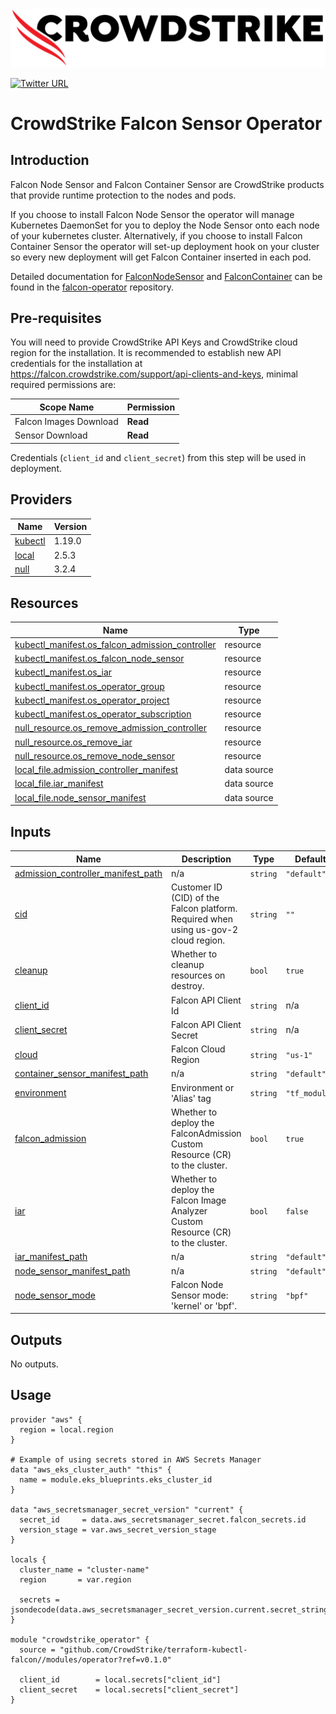 <!-- BEGIN_TF_DOCS -->
![CrowdStrike FalconPy](https://raw.githubusercontent.com/CrowdStrike/falconpy/main/docs/asset/cs-logo.png)

[![Twitter URL](https://img.shields.io/twitter/url?label=Follow%20%40CrowdStrike&style=social&url=https%3A%2F%2Ftwitter.com%2FCrowdStrike)](https://twitter.com/CrowdStrike)<br/>

# CrowdStrike Falcon Sensor Operator

## Introduction

Falcon Node Sensor and Falcon Container Sensor are CrowdStrike products that provide runtime protection to the nodes and pods.

If you choose to install Falcon Node Sensor the operator will manage Kubernetes DaemonSet for you to deploy the Node Sensor onto each node of your kubernetes cluster. Alternatively, if you choose to install Falcon Container Sensor the operator will set-up deployment hook on your cluster so every new deployment will get Falcon Container inserted in each pod.

Detailed documentation for [FalconNodeSensor](https://github.com/CrowdStrike/falcon-operator/tree/main/docs/resources/node) and [FalconContainer](https://github.com/CrowdStrike/falcon-operator/tree/main/docs/resources/container) can be found in the [falcon-operator](https://github.com/CrowdStrike/falcon-operator) repository.

## Pre-requisites

You will need to provide CrowdStrike API Keys and CrowdStrike cloud region for the installation. It is recommended to establish new API credentials for the installation at https://falcon.crowdstrike.com/support/api-clients-and-keys, minimal required permissions are:

| Scope Name                  | Permission |
|-----------------------------|------------|
| Falcon Images Download      | **Read**   |
| Sensor Download             | **Read**   |

Credentials (`client_id` and `client_secret`) from this step will be used in deployment.

## Providers

| Name | Version |
|------|---------|
| <a name="provider_kubectl"></a> [kubectl](#provider\_kubectl) | 1.19.0 |
| <a name="provider_local"></a> [local](#provider\_local) | 2.5.3 |
| <a name="provider_null"></a> [null](#provider\_null) | 3.2.4 |
## Resources

| Name | Type |
|------|------|
| [kubectl_manifest.os_falcon_admission_controller](https://registry.terraform.io/providers/gavinbunney/kubectl/latest/docs/resources/manifest) | resource |
| [kubectl_manifest.os_falcon_node_sensor](https://registry.terraform.io/providers/gavinbunney/kubectl/latest/docs/resources/manifest) | resource |
| [kubectl_manifest.os_iar](https://registry.terraform.io/providers/gavinbunney/kubectl/latest/docs/resources/manifest) | resource |
| [kubectl_manifest.os_operator_group](https://registry.terraform.io/providers/gavinbunney/kubectl/latest/docs/resources/manifest) | resource |
| [kubectl_manifest.os_operator_project](https://registry.terraform.io/providers/gavinbunney/kubectl/latest/docs/resources/manifest) | resource |
| [kubectl_manifest.os_operator_subscription](https://registry.terraform.io/providers/gavinbunney/kubectl/latest/docs/resources/manifest) | resource |
| [null_resource.os_remove_admission_controller](https://registry.terraform.io/providers/hashicorp/null/latest/docs/resources/resource) | resource |
| [null_resource.os_remove_iar](https://registry.terraform.io/providers/hashicorp/null/latest/docs/resources/resource) | resource |
| [null_resource.os_remove_node_sensor](https://registry.terraform.io/providers/hashicorp/null/latest/docs/resources/resource) | resource |
| [local_file.admission_controller_manifest](https://registry.terraform.io/providers/hashicorp/local/latest/docs/data-sources/file) | data source |
| [local_file.iar_manifest](https://registry.terraform.io/providers/hashicorp/local/latest/docs/data-sources/file) | data source |
| [local_file.node_sensor_manifest](https://registry.terraform.io/providers/hashicorp/local/latest/docs/data-sources/file) | data source |
## Inputs

| Name | Description | Type | Default | Required |
|------|-------------|------|---------|:--------:|
| <a name="input_admission_controller_manifest_path"></a> [admission\_controller\_manifest\_path](#input\_admission\_controller\_manifest\_path) | n/a | `string` | `"default"` | no |
| <a name="input_cid"></a> [cid](#input\_cid) | Customer ID (CID) of the Falcon platform. Required when using us-gov-2 cloud region. | `string` | `""` | no |
| <a name="input_cleanup"></a> [cleanup](#input\_cleanup) | Whether to cleanup resources on destroy. | `bool` | `true` | no |
| <a name="input_client_id"></a> [client\_id](#input\_client\_id) | Falcon API Client Id | `string` | n/a | yes |
| <a name="input_client_secret"></a> [client\_secret](#input\_client\_secret) | Falcon API Client Secret | `string` | n/a | yes |
| <a name="input_cloud"></a> [cloud](#input\_cloud) | Falcon Cloud Region | `string` | `"us-1"` | no |
| <a name="input_container_sensor_manifest_path"></a> [container\_sensor\_manifest\_path](#input\_container\_sensor\_manifest\_path) | n/a | `string` | `"default"` | no |
| <a name="input_environment"></a> [environment](#input\_environment) | Environment or 'Alias' tag | `string` | `"tf_module"` | no |
| <a name="input_falcon_admission"></a> [falcon\_admission](#input\_falcon\_admission) | Whether to deploy the FalconAdmission Custom Resource (CR) to the cluster. | `bool` | `true` | no |
| <a name="input_iar"></a> [iar](#input\_iar) | Whether to deploy the Falcon Image Analyzer Custom Resource (CR) to the cluster. | `bool` | `false` | no |
| <a name="input_iar_manifest_path"></a> [iar\_manifest\_path](#input\_iar\_manifest\_path) | n/a | `string` | `"default"` | no |
| <a name="input_node_sensor_manifest_path"></a> [node\_sensor\_manifest\_path](#input\_node\_sensor\_manifest\_path) | n/a | `string` | `"default"` | no |
| <a name="input_node_sensor_mode"></a> [node\_sensor\_mode](#input\_node\_sensor\_mode) | Falcon Node Sensor mode: 'kernel' or 'bpf'. | `string` | `"bpf"` | no |
## Outputs

No outputs.

## Usage

```hcl
provider "aws" {
  region = local.region
}

# Example of using secrets stored in AWS Secrets Manager
data "aws_eks_cluster_auth" "this" {
  name = module.eks_blueprints.eks_cluster_id
}

data "aws_secretsmanager_secret_version" "current" {
  secret_id     = data.aws_secretsmanager_secret.falcon_secrets.id
  version_stage = var.aws_secret_version_stage
}

locals {
  cluster_name = "cluster-name"
  region       = var.region

  secrets = jsondecode(data.aws_secretsmanager_secret_version.current.secret_string)
}

module "crowdstrike_operator" {
  source = "github.com/CrowdStrike/terraform-kubectl-falcon//modules/operator?ref=v0.1.0"

  client_id        = local.secrets["client_id"]
  client_secret    = local.secrets["client_secret"]
}
```
<!-- END_TF_DOCS -->
